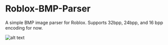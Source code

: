 # Roblox-BMP-Parser
A simple BMP image parser for Roblox. Supports 32bpp, 24bpp, and 16 bpp encoding for now.

![alt text](https://cdn.discordapp.com/attachments/926513738121637948/926520798229962752/preview.png)
